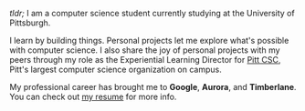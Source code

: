 *tldr;* I am a computer science student currently studying at the University of Pittsburgh.

I learn by building things. Personal projects let me explore what's possible with computer science. I also share the joy of personal projects with my peers through my role as the Experiential Learning Director for [Pitt CSC](https://pittcsc.org/), Pitt's largest computer science organization on campus.

My professional career has brought me to **Google**, **Aurora**, and **Timberlane**. You can check out [my resume](https://1drv.ms/b/s!Al1rmChF7eaeg4prNmJxllqoZZAvmw) for more info.
